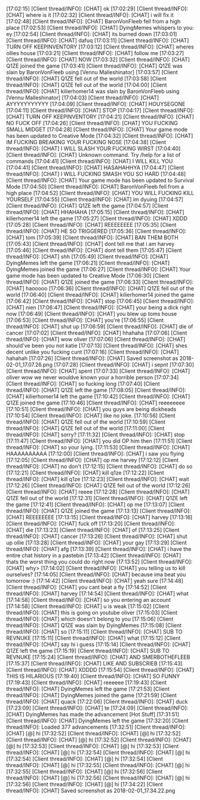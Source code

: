 [17:02:15] [Client thread/INFO]: [CHAT] <DyingMemes> ok
[17:02:29] [Client thread/INFO]: [CHAT] <DyingMemes> where is it
[17:02:32] [Client thread/INFO]: [CHAT] <DyingMemes> i will fix it
[17:02:48] [Client thread/INFO]: [CHAT] BaronVonFleeb fell from a high place
[17:02:53] [Client thread/INFO]: [CHAT] DyingMemes whispers to you: ey
[17:02:54] [Client thread/INFO]: [CHAT] <BaronVonFleeb> its burned down
[17:03:01] [Client thread/INFO]: [CHAT] <BaronVonFleeb> dafuq
[17:03:11] [Client thread/INFO]: [CHAT] <BaronVonFleeb> TURN OFF KEEPINVENTORY
[17:03:12] [Client thread/INFO]: [CHAT] <DyingMemes> wheres ollies house
[17:03:21] [Client thread/INFO]: [CHAT] <kilierhomer14> follow me
[17:03:27] [Client thread/INFO]: [CHAT] <BaronVonFleeb> NOW
[17:03:32] [Client thread/INFO]: [CHAT] Q1ZE joined the game
[17:03:41] [Client thread/INFO]: [CHAT] Q1ZE was slain by BaronVonFleeb using [Vennu Malleshinator]
[17:03:57] [Client thread/INFO]: [CHAT] Q1ZE fell out of the world
[17:03:58] [Client thread/INFO]: [CHAT] Q1ZE fell out of the world
[17:04:00] [Client thread/INFO]: [CHAT] kilierhomer14 was slain by BaronVonFleeb using [Vennu Malleshinator]
[17:04:03] [Client thread/INFO]: [CHAT] <BaronVonFleeb> AYYYYYYYYYYY
[17:04:09] [Client thread/INFO]: [CHAT] <BaronVonFleeb> HOUYSEGONE
[17:04:11] [Client thread/INFO]: [CHAT] <Q1ZE> STOP
[17:04:17] [Client thread/INFO]: [CHAT] <BaronVonFleeb> TURN OFF KEEPINVENTORY
[17:04:21] [Client thread/INFO]: [CHAT] <Q1ZE> NO FUCK OFF
[17:04:26] [Client thread/INFO]: [CHAT] <Q1ZE> YOU FUCKING SMALL MIDGET
[17:04:28] [Client thread/INFO]: [CHAT] Your game mode has been updated to Creative Mode
[17:04:32] [Client thread/INFO]: [CHAT] <Q1ZE> IM FUCKING BREAKING YOUR FUCKING NOSE
[17:04:38] [Client thread/INFO]: [CHAT] <Q1ZE> I WILL SLASH YOUR FUCKING WIRST
[17:04:40] [Client thread/INFO]: [CHAT] Unknown command. Try /help for a list of commands
[17:04:41] [Client thread/INFO]: [CHAT] <Q1ZE> I WILL KILL YOU
[17:04:41] [Client thread/INFO]: [CHAT] <BaronVonFleeb> HASAHAHHYA
[17:04:47] [Client thread/INFO]: [CHAT] <Q1ZE> I WILL FUCKING SMASH YOU SO HARD
[17:04:48] [Client thread/INFO]: [CHAT] Your game mode has been updated to Survival Mode
[17:04:50] [Client thread/INFO]: [CHAT] BaronVonFleeb fell from a high place
[17:04:52] [Client thread/INFO]: [CHAT] <Q1ZE> YOU WILL FUCKING KILL YOURSELF
[17:04:55] [Client thread/INFO]: [CHAT] <BaronVonFleeb> im dyuing
[17:04:57] [Client thread/INFO]: [CHAT] Q1ZE left the game
[17:04:57] [Client thread/INFO]: [CHAT] <BaronVonFleeb> HHAHAHA
[17:05:15] [Client thread/INFO]: [CHAT] kilierhomer14 left the game
[17:05:27] [Client thread/INFO]: [CHAT] <DyingMemes> XDDD
[17:05:28] [Client thread/INFO]: [CHAT] <BaronVonFleeb> REEEEEEEE
[17:05:35] [Client thread/INFO]: [CHAT] <BaronVonFleeb> HE SO TRIGGERED
[17:05:36] [Client thread/INFO]: [CHAT] <DyingMemes> tom
[17:05:39] [Client thread/INFO]: [CHAT] <BaronVonFleeb> BAN THEM BOTH
[17:05:43] [Client thread/INFO]: [CHAT] <DyingMemes> dont tell me that i am harvey
[17:05:46] [Client thread/INFO]: [CHAT] <DyingMemes> dont tell them
[17:05:47] [Client thread/INFO]: [CHAT] <DyingMemes> shh
[17:05:49] [Client thread/INFO]: [CHAT] DyingMemes left the game
[17:06:21] [Client thread/INFO]: [CHAT] DyingMemes joined the game
[17:06:27] [Client thread/INFO]: [CHAT] Your game mode has been updated to Creative Mode
[17:06:30] [Client thread/INFO]: [CHAT] Q1ZE joined the game
[17:06:33] [Client thread/INFO]: [CHAT] <BaronVonFleeb> haooooo
[17:06:36] [Client thread/INFO]: [CHAT] Q1ZE fell out of the world
[17:06:40] [Client thread/INFO]: [CHAT] kilierhomer14 joined the game
[17:06:42] [Client thread/INFO]: [CHAT] <Q1ZE> stop
[17:06:45] [Client thread/INFO]: [CHAT] <BaronVonFleeb> nien
[17:06:47] [Client thread/INFO]: [CHAT] <Q1ZE> your being a dick right now
[17:06:49] [Client thread/INFO]: [CHAT] <DyingMemes> you blew up toms house
[17:06:53] [Client thread/INFO]: [CHAT] <BaronVonFleeb> you're
[17:06:55] [Client thread/INFO]: [CHAT] <Q1ZE> shut up
[17:06:59] [Client thread/INFO]: [CHAT] <Q1ZE> die of cancer
[17:07:02] [Client thread/INFO]: [CHAT] <BaronVonFleeb> hhahaha
[17:07:06] [Client thread/INFO]: [CHAT] <DyingMemes> wow oliver
[17:07:06] [Client thread/INFO]: [CHAT] <Q1ZE> should've been you not katie
[17:07:13] [Client thread/INFO]: [CHAT] <Q1ZE> shes decent unlike you fucking cunt
[17:07:16] [Client thread/INFO]: [CHAT] <BaronVonFleeb> hahahah
[17:07:26] [Client thread/INFO]: [CHAT] Saved screenshot as 2018-02-01_17.07.26.png
[17:07:28] [Client thread/INFO]: [CHAT] <Q1ZE> i sepnt
[17:07:30] [Client thread/INFO]: [CHAT] <Q1ZE> spent
[17:07:33] [Client thread/INFO]: [CHAT] <DyingMemes> oliver wow we never wouldve known your a horrible person
[17:07:34] [Client thread/INFO]: [CHAT] <Q1ZE> so fucking long
[17:07:40] [Client thread/INFO]: [CHAT] Q1ZE left the game
[17:08:05] [Client thread/INFO]: [CHAT] kilierhomer14 left the game
[17:10:42] [Client thread/INFO]: [CHAT] Q1ZE joined the game
[17:10:46] [Client thread/INFO]: [CHAT] <BaronVonFleeb> reeeeeeee
[17:10:51] [Client thread/INFO]: [CHAT] <Q1ZE> you guys are being dickheads
[17:10:54] [Client thread/INFO]: [CHAT] <Q1ZE> like no joke.
[17:10:56] [Client thread/INFO]: [CHAT] Q1ZE fell out of the world
[17:10:59] [Client thread/INFO]: [CHAT] Q1ZE fell out of the world
[17:11:00] [Client thread/INFO]: [CHAT] <DyingMemes> sorry?
[17:11:32] [Client thread/INFO]: [CHAT] <Q1ZE> stop
[17:11:47] [Client thread/INFO]: [CHAT] <Q1ZE> you did OP him then
[17:11:51] [Client thread/INFO]: [CHAT] <Q1ZE> so your lying.
[17:11:53] [Client thread/INFO]: [CHAT] <BaronVonFleeb> HAAAAAAAAAA
[17:12:00] [Client thread/INFO]: [CHAT] <Q1ZE> i saw you flying
[17:12:05] [Client thread/INFO]: [CHAT] <BaronVonFleeb> op me harvey
[17:12:12] [Client thread/INFO]: [CHAT] <Q1ZE> no don't
[17:12:15] [Client thread/INFO]: [CHAT] <BaronVonFleeb> do so
[17:12:21] [Client thread/INFO]: [CHAT] <DyingMemes> kill q1ze
[17:12:22] [Client thread/INFO]: [CHAT] <DyingMemes> kill q1ze
[17:12:23] [Client thread/INFO]: [CHAT] <Q1ZE> wait
[17:12:26] [Client thread/INFO]: [CHAT] Q1ZE fell out of the world
[17:12:26] [Client thread/INFO]: [CHAT] <BaronVonFleeb> reeee
[17:12:28] [Client thread/INFO]: [CHAT] Q1ZE fell out of the world
[17:12:31] [Client thread/INFO]: [CHAT] Q1ZE left the game
[17:12:41] [Client thread/INFO]: [CHAT] <BaronVonFleeb> op me
[17:13:07] [Client thread/INFO]: [CHAT] Q1ZE joined the game
[17:13:13] [Client thread/INFO]: [CHAT] <BaronVonFleeb> REEEEEEEE
[17:13:15] [Client thread/INFO]: [CHAT] <Q1ZE> harvey
[17:13:16] [Client thread/INFO]: [CHAT] <Q1ZE> fuck off
[17:13:20] [Client thread/INFO]: [CHAT] <Q1ZE> die
[17:13:23] [Client thread/INFO]: [CHAT] <Q1ZE> of
[17:13:25] [Client thread/INFO]: [CHAT] <Q1ZE> cancer
[17:13:26] [Client thread/INFO]: [CHAT] <DyingMemes> shut up ollie
[17:13:28] [Client thread/INFO]: [CHAT] <DyingMemes> your gay
[17:13:29] [Client thread/INFO]: [CHAT] <DyingMemes> afg
[17:13:39] [Client thread/INFO]: [CHAT] <BaronVonFleeb> i have the entire chat history in a pastebin
[17:13:42] [Client thread/INFO]: [CHAT] <Q1ZE> thats the worst thing you could do right now
[17:13:52] [Client thread/INFO]: [CHAT] <BaronVonFleeb> why>
[17:14:02] [Client thread/INFO]: [CHAT] <BaronVonFleeb> you telling us to kill ourselves?
[17:14:05] [Client thread/INFO]: [CHAT] <Q1ZE> because ima beat you tomorrow :)
[17:14:42] [Client thread/INFO]: [CHAT] <DyingMemes> yeah sure
[17:14:48] [Client thread/INFO]: [CHAT] <DyingMemes> you cant beat a fly
[17:14:52] [Client thread/INFO]: [CHAT] <Q1ZE> harvey
[17:14:54] [Client thread/INFO]: [CHAT] <DyingMemes> what
[17:14:58] [Client thread/INFO]: [CHAT] <Q1ZE> so you entering an account
[17:14:58] [Client thread/INFO]: [CHAT] <BaronVonFleeb> u is weak
[17:15:02] [Client thread/INFO]: [CHAT] <DyingMemes> this is going on youtube oliver
[17:15:03] [Client thread/INFO]: [CHAT] <Q1ZE> which doesn't belong to you
[17:15:06] [Client thread/INFO]: [CHAT] Q1ZE was slain by DyingMemes
[17:15:08] [Client thread/INFO]: [CHAT] <DyingMemes> so
[17:15:11] [Client thread/INFO]: [CHAT] <BaronVonFleeb> SUB TO REVNUKE
[17:15:11] [Client thread/INFO]: [CHAT] <Q1ZE> what
[17:15:12] [Client thread/INFO]: [CHAT] <DyingMemes> say hi i guess
[17:15:14] [Client thread/INFO]: [CHAT] Q1ZE left the game
[17:15:19] [Client thread/INFO]: [CHAT] <BaronVonFleeb> SUB TO REVNUKE
[17:15:24] [Client thread/INFO]: [CHAT] <BaronVonFleeb> AND SMERBOTHEFLEEB
[17:15:37] [Client thread/INFO]: [CHAT] <BaronVonFleeb> LIKE AND SUBSCRIEB
[17:15:43] [Client thread/INFO]: [CHAT] <DyingMemes> XDDDD
[17:15:54] [Client thread/INFO]: [CHAT] <BaronVonFleeb> THIS IS HILARIOUS
[17:19:40] [Client thread/INFO]: [CHAT] <DyingMemes> SO FUNNY
[17:19:43] [Client thread/INFO]: [CHAT] <BaronVonFleeb> reeeeee
[17:19:43] [Client thread/INFO]: [CHAT] DyingMemes left the game
[17:21:53] [Client thread/INFO]: [CHAT] DyingMemes joined the game
[17:21:59] [Client thread/INFO]: [CHAT] <DyingMemes> quack
[17:22:06] [Client thread/INFO]: [CHAT] <BaronVonFleeb> duck
[17:23:09] [Client thread/INFO]: [CHAT] <BaronVonFleeb> te
[17:24:09] [Client thread/INFO]: [CHAT] DyingMemes has made the advancement [Hot Stuff]
[17:31:51] [Client thread/INFO]: [CHAT] DyingMemes left the game
[17:32:20] [Client thread/INFO]: Loaded 377 advancements
[17:32:51] [Client thread/INFO]: [CHAT] [@] hi
[17:32:52] [Client thread/INFO]: [CHAT] [@] hi
[17:32:52] [Client thread/INFO]: [CHAT] [@] hi
[17:32:52] [Client thread/INFO]: [CHAT] [@] hi
[17:32:53] [Client thread/INFO]: [CHAT] [@] hi
[17:32:53] [Client thread/INFO]: [CHAT] [@] hi
[17:32:54] [Client thread/INFO]: [CHAT] [@] hi
[17:32:54] [Client thread/INFO]: [CHAT] [@] hi
[17:32:54] [Client thread/INFO]: [CHAT] [@] hi
[17:32:55] [Client thread/INFO]: [CHAT] [@] hi
[17:32:55] [Client thread/INFO]: [CHAT] [@] hi
[17:32:56] [Client thread/INFO]: [CHAT] [@] hi
[17:32:56] [Client thread/INFO]: [CHAT] [@] hi
[17:32:56] [Client thread/INFO]: [CHAT] [@] hi
[17:34:22] [Client thread/INFO]: [CHAT] Saved screenshot as 2018-02-01_17.34.22.png
